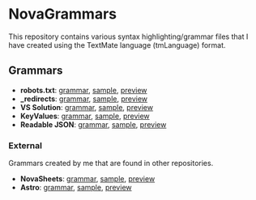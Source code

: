 # NovaGrammars

This repository contains various syntax highlighting/grammar files that I have created using the TextMate language (tmLanguage) format.

## Grammars

- **robots.txt**: [grammar](/grammars/robots-txt.yaml-tmLanguage), [sample](/samples/robots.txt), [preview](https://github-lightshow.herokuapp.com/?utf8=y&scope=from-url&grammar_url=https://github.com/Nixinova/NovaGrammars/blob/main/grammars/robots-txt.yaml-tmLanguage&code_source=from-url&code_url=https://github.com/Nixinova/NovaGrammars/blob/main/samples/robots.txt)
- **\_redirects**: [grammar](/grammars/_redirects.yaml-tmLanguage), [sample](/samples/_redirects), [preview](https://github-lightshow.herokuapp.com/?utf8=y&scope=from-url&grammar_url=https://github.com/Nixinova/NovaGrammars/blob/main/grammars/_redirects.yaml-tmLanguage&code_source=from-url&code_url=https://github.com/Nixinova/NovaGrammars/blob/main/samples/_redirects)
- **VS Solution**: [grammar](/grammars/solution.yaml-tmLanguage), [sample](/samples/project.sln), [preview](https://github-lightshow.herokuapp.com/?utf8=y&scope=from-url&grammar_url=https://github.com/Nixinova/NovaGrammars/blob/main/grammars/solution.yaml-tmLanguage&code_source=from-url&code_url=https://github.com/Nixinova/NovaGrammars/blob/main/samples/project.sln)
- **KeyValues**: [grammar](/grammars/keyvalues.yaml-tmLanguage), [sample](/samples/gameinfo.txt), [preview](https://github-lightshow.herokuapp.com/?utf8=y&scope=from-url&grammar_url=https://github.com/Nixinova/NovaGrammars/blob/main/grammars/keyvalues.yaml-tmLanguage&code_source=from-url&code_url=https://github.com/Nixinova/NovaGrammars/blob/main/samples/gameinfo.txt)
- **Readable JSON**: [grammar](/grammars/json-readable.yaml-tmLanguage), [sample](/samples/readable.json), [preview](https://github-lightshow.herokuapp.com/?utf8=y&scope=from-url&grammar_url=https://github.com/Nixinova/NovaGrammars/blob/main/grammars/json-readable.yaml-tmLanguage&code_source=from-url&code_url=https://github.com/Nixinova/NovaGrammars/blob/main/samples/readable.json)

### External
Grammars created by me that are found in other repositories.

- **NovaSheets**: [grammar](https://github.com/NovaSheets/vscode/blob/main/grammars/novasheets.tmLanguage.yaml), [sample](/samples/novasheets.nvss), [preview](https://github-lightshow.herokuapp.com/?utf8=y&scope=from-url&grammar_url=https://github.com/NovaSheets/vscode/blob/main/grammars/novasheets.tmLanguage.yaml&code_source=from-url&code_url=https://github.com/Nixinova/NovaGrammars/blob/main/samples/novasheets.nvss)
- **Astro**: [grammar](https://github.com/Nixinova/Astro-vscode/blob/main/grammars/astro.tmLanguage.yaml), [sample](/samples/index.astro), [preview](https://github-lightshow.herokuapp.com/?utf8=y&scope=from-url&grammar_url=https://github.com/Nixinova/Astro-vscode/blob/main/grammars/astro.tmLanguage.yaml&code_source=from-url&code_url=https://github.com/Nixinova/NovaGrammars/blob/main/samples/index.astro)
